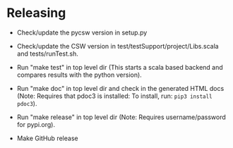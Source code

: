 # Releasing

* Check/update the pycsw version in setup.py

* Check/update the CSW version in test/testSupport/project/Libs.scala and tests/runTest.sh.

* Run "make test" in top level dir
  (This starts a scala based backend and compares results with the python version).
 

* Run "make doc" in top level dir and check in the generated HTML docs
  (Note: Requires that pdoc3 is installed: To install, run: `pip3 install pdoc3`).

* Run "make release" in top level dir
  (Note: Requires username/password for pypi.org).

* Make GitHub release

